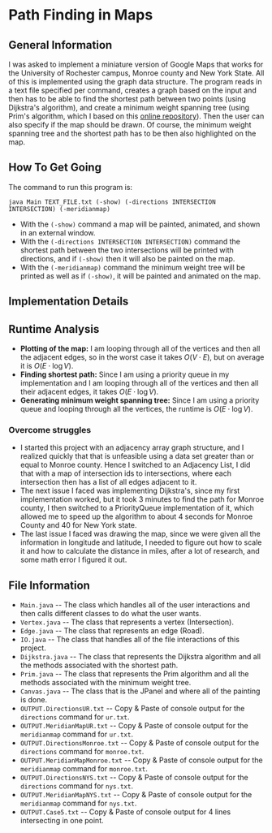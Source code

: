 # Path Finding in Maps

## General Information

I was asked to implement a miniature version of Google Maps that works for the University of Rochester campus, Monroe county and New York State. All of this is implemented using the graph data structure. The program reads in a text file specified per command, creates a graph based on the input and then has to be able to find the shortest path between two points (using Dijkstra's algorithm), and create a minimum weight spanning tree (using Prim's algorithm, which I based on this [online repository](http://algs4.cs.princeton.edu/43mst/LazyPrimMST.java.html)). Then the user can also specify if the map should be drawn. Of course, the minimum weight spanning tree and the shortest path has to be then also highlighted on the map.

## How To Get Going

The command to run this program is:

```shell
java Main TEXT_FILE.txt (-show) (-directions INTERSECTION INTERSECTION) (-meridianmap)
```

* With the `(-show)` command a map will be painted, animated, and shown in an external window.
* With the `(-directions INTERSECTION INTERSECTION)` command the shortest path between the two intersections will be printed with directions, and if `(-show)` then it will also be painted on the map.
* With the `(-meridianmap)` command the minimum weight tree will be printed as well as if `(-show)`, it will be painted and animated on the map.

## Implementation Details

## Runtime Analysis

* **Plotting of the map:** I am looping through all of the vertices and then all the adjacent edges, so in the worst case it takes $O(V \cdot E)$, but on average it is $O(E \cdot \log V)$.
* **Finding shortest path:** Since I am using a priority queue in my implementation and I am looping through all of the vertices and then all their adjacent edges, it takes $O(E \cdot \log V)$.
* **Generating minimum weight spanning tree:** Since I am using a priority queue and looping through all the vertices, the runtime is $O(E \cdot \log V)$.

### Overcome struggles

* I started this project with an adjacency array graph structure, and I realized quickly that that is unfeasible using a data set greater than or equal to Monroe county. Hence I switched to an Adjacency List, I did that with a map of intersection ids to intersections, where each intersection then has a list of all edges adjacent to it.
* The next issue I faced was implementing Dijkstra's, since my first implementation worked, but it took 3 minutes to find the path for Monroe county, I then switched to a PriorityQueue implementation of it, which allowed me to speed up the algorithm to about 4 seconds for Monroe County and 40 for New York state.
* The last issue I faced was drawing the map, since we were given all the information in longitude and latitude, I needed to figure out how to scale it and how to calculate the distance in miles, after a lot of research, and some math error I figured it out.

## File Information

* `Main.java` -- The class which handles all of the user interactions and then calls different classes to do what the user wants.
* `Vertex.java` -- The class that represents a vertex (Intersection).
* `Edge.java` -- The class that represents an edge (Road).
* `IO.java` -- The class that handles all of the file interactions of this project.
* `Dijkstra.java` -- The class that represents the Dijkstra algorithm and all the methods associated with the shortest path.
* `Prim.java` -- The class that represents the Prim algorithm and all the methods associated with the minimum weight tree.
* `Canvas.java` -- The class that is the JPanel and where all of the painting is done.
* `OUTPUT.DirectionsUR.txt` -- Copy & Paste of console output for the `directions` command for `ur.txt`.
* `OUTPUT.MeridianMapUR.txt` -- Copy & Paste of console output for the `meridianmap` command for `ur.txt`.
* `OUTPUT.DirectionsMonroe.txt` -- Copy & Paste of console output for the `directions` command for `monroe.txt`.
* `OUTPUT.MeridianMapMonroe.txt` -- Copy & Paste of console output for the `meridianmap` command for `monroe.txt`.
* `OUTPUT.DirectionsNYS.txt` -- Copy & Paste of console output for the `directions` command for `nys.txt`.
* `OUTPUT.MeridianMapNYS.txt` -- Copy & Paste of console output for the `meridianmap` command for `nys.txt`.
* `OUTPUT.Case5.txt` -- Copy & Paste of console output for 4 lines intersecting in one point.
